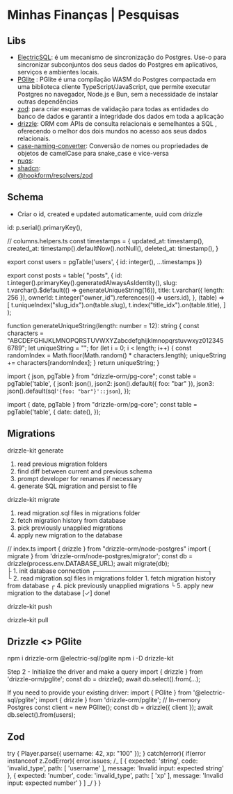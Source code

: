 # Minhas Finanças | Pesquisas

## Libs

- [ElectricSQL](https://electric-sql.com/): é um mecanismo de sincronização do Postgres. Use-o para sincronizar subconjuntos dos seus dados do Postgres em aplicativos, serviços e ambientes locais.
- [PGlite](https://pglite.dev/docs/about) : PGlite é uma compilação WASM do Postgres compactada em uma biblioteca cliente TypeScript/JavaScript, que permite executar Postgres no navegador, Node.js e Bun, sem a necessidade de instalar outras dependências
- [zod](https://zod.dev/basics): para criar esquemas de validação para todas as entidades do banco de dados e garantir a integridade dos dados em toda a aplicação
- [drizzle](https://orm.drizzle.team/docs/overview): ORM com APIs de consulta relacionais e semelhantes a SQL , oferecendo o melhor dos dois mundos no acesso aos seus dados relacionais.
- [case-naming-converter](https://www.npmjs.com/package/case-naming-converter): Conversão de nomes ou propriedades de objetos de camelCase para snake_case e vice-versa
- [nuqs]():
- [shadcn]():
- [@hookform/resolvers/zod]()

## Schema

- Criar o id, created e updated automaticamente, uuid com drizzle

id: p.serial().primaryKey(),

// columns.helpers.ts
const timestamps = {
updated_at: timestamp(),
created_at: timestamp().defaultNow().notNull(),
deleted_at: timestamp(),
}

export const users = pgTable('users', {
id: integer(),
...timestamps
})

export const posts = table(
"posts",
{
id: t.integer().primaryKey().generatedAlwaysAsIdentity(),
slug: t.varchar().$default(() => generateUniqueString(16)),
title: t.varchar({ length: 256 }),
ownerId: t.integer("owner_id").references(() => users.id),
},
(table) => [
t.uniqueIndex("slug_idx").on(table.slug),
t.index("title_idx").on(table.title),
]
);

function generateUniqueString(length: number = 12): string {
const characters =
"ABCDEFGHIJKLMNOPQRSTUVWXYZabcdefghijklmnopqrstuvwxyz0123456789";
let uniqueString = "";
for (let i = 0; i < length; i++) {
const randomIndex = Math.floor(Math.random() \* characters.length);
uniqueString += characters[randomIndex];
}
return uniqueString;
}

import { json, pgTable } from "drizzle-orm/pg-core";
const table = pgTable('table', {
json1: json(),
json2: json().default({ foo: "bar" }),
json3: json().default(sql`'{foo: "bar"}'::json`),
});

import { date, pgTable } from "drizzle-orm/pg-core";
const table = pgTable('table', {
date: date(),
});

## Migrations

drizzle-kit generate

1. read previous migration folders
2. find diff between current and previous schema
3. prompt developer for renames if necessary
4. generate SQL migration and persist to file

drizzle-kit migrate

1. read migration.sql files in migrations folder
2. fetch migration history from database
3. pick previously unapplied migrations
4. apply new migration to the database

// index.ts
import { drizzle } from "drizzle-orm/node-postgres"
import { migrate } from 'drizzle-orm/node-postgres/migrator';
const db = drizzle(process.env.DATABASE_URL);
await migrate(db);  
 ├ 1. init database connection ┌──────────────────────────┐  
 └ 2. read migration.sql files in migrations folder 1. fetch migration history from database
┌ 4. pick previously unapplied migrations
└ 5. apply new migration to the database
[✓] done!

drizzle-kit push

drizzle-kit pull

## Drizzle <> PGlite

npm i drizzle-orm @electric-sql/pglite
npm i -D drizzle-kit

Step 2 - Initialize the driver and make a query
import { drizzle } from 'drizzle-orm/pglite';
const db = drizzle();
await db.select().from(...);

If you need to provide your existing driver:
import { PGlite } from '@electric-sql/pglite';
import { drizzle } from 'drizzle-orm/pglite';
// In-memory Postgres
const client = new PGlite();
const db = drizzle({ client });
await db.select().from(users);

## Zod

try {
Player.parse({ username: 42, xp: "100" });
} catch(error){
if(error instanceof z.ZodError){
error.issues;
/_ [
{
expected: 'string',
code: 'invalid_type',
path: [ 'username' ],
message: 'Invalid input: expected string'
},
{
expected: 'number',
code: 'invalid_type',
path: [ 'xp' ],
message: 'Invalid input: expected number'
}
] _/
}
}
